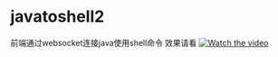 # javatoshell2
前端通过websocket连接java使用shell命令
效果请看 
[![Watch the video](https://github.com/candyadmin/javatoshell2/blob/master/src/main/resources/static/QQPIC20181127202354.png)](https://github.com/candyadmin/javatoshell2/blob/master/src/main/resources/static/Video_2018-11-27_200337.wmv)
 
